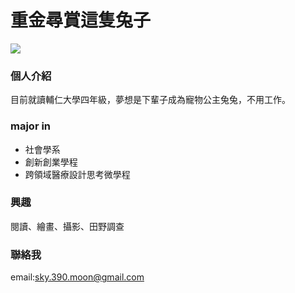 # 重金尋賞這隻兔子
<img src="https://i.imgur.com/R8HA6MU.jpg">

### 個人介紹

目前就讀輔仁大學四年級，夢想是下輩子成為寵物公主兔兔，不用工作。

### major in
<ul>
  <li>社會學系</li>
  <li>創新創業學程</li>
  <li>跨領域醫療設計思考微學程</li>
</ul>

### 興趣

閱讀、繪畫、攝影、田野調查

### 聯絡我

email:sky.390.moon@gmail.com
